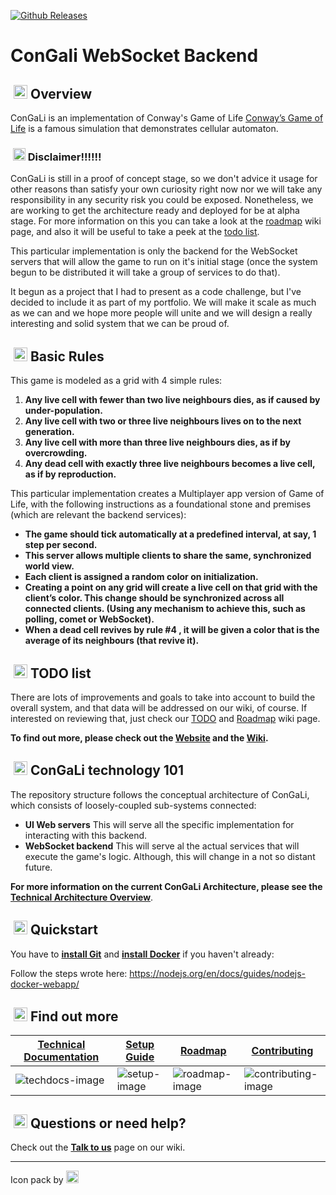 [![Github Releases](https://img.shields.io/github/downloads/atom/atom/latest/total.svg?style=flat-square)](../..)

# ConGali WebSocket Backend

##  &nbsp;<img src="../../wiki/images/idea.png" alt="Overview" width="22px"> Overview

ConGaLi is an implementation of Conway's Game of Life [Conway’s Game of Life] is a famous simulation that demonstrates cellular automaton.

### &nbsp;<img src="../../wiki/images/warning.png" alt="Disclaimer" width="20px"> **Disclaimer!!!!!!**

ConGaLi is still in a proof of concept stage, so we don't advice it usage for other reasons than satisfy your own curiosity right now nor we will take any responsibility in any security risk you could be exposed. Nonetheless, we are working to get the architecture ready and deployed for be at alpha stage. For more information on this you can take a look at the [roadmap][Roadmap] wiki page, and also it will be useful to take a peek at the [todo list][TODO].

This particular implementation is only the backend for the WebSocket servers that will allow the game to run on it's initial stage (once the system begun to be distributed it will take a group of services to do that).

It begun as a project that I had to present as a code challenge, but I've decided to include it as part of my portfolio. We will make it scale as much as we can and we hope more people will unite and we will design a really interesting and solid system that we can be proud of.

##  &nbsp;<img src="../../wiki/images/law.png" alt="Basic Rules" width="22px"> Basic Rules

This game is modeled as a grid with 4 simple rules:

1. **Any live cell with fewer than two live neighbours dies, as if caused by under-population.**
2. **Any live cell with two or three live neighbours lives on to the next generation.**
3. **Any live cell with more than three live neighbours dies, as if by overcrowding.**
4. **Any dead cell with exactly three live neighbours becomes a live cell, as if by reproduction.**

This particular implementation creates a Multiplayer app version of Game of Life, with the following instructions as a foundational stone and premises (which are relevant the backend services):

- **The game should tick automatically at a predefined interval, at say, 1 step per second.**
- **This server allows multiple clients to share the same, synchronized world view.**
- **Each client is assigned a random color on initialization.**
- **Creating a point on any grid will create a live cell on that grid with the client’s color. This change should be synchronized across all connected clients. (Using any mechanism to achieve this, such as polling, comet or WebSocket).**
- **When a dead cell revives by rule #4 , it will be given a color that is the average of its neighbours (that revive it).**

##  &nbsp;<img src="../../wiki/images/todo_list.png" alt="TODO" width="22px"> TODO list

There are lots of improvements and goals to take into account to  build the overall system, and that data will be addressed on our wiki, of course. If interested on reviewing that, just check our [TODO] and [Roadmap] wiki page.

**To find out more, please check out the [Website] and the [Wiki].**

##  &nbsp;<img src="../../wiki/images/training.png" alt="ConGaLi 101" width="22px"> ConGaLi technology 101

The repository structure follows the conceptual architecture of ConGaLi, which consists of loosely-coupled sub-systems connected:

* **UI Web servers** This will serve all the specific implementation for interacting with this backend.
* **WebSocket backend** This will serve al the actual services that will execute the game's logic. Although, this will change in a not so distant future.

**For more information on the current ConGaLi Architecture, please see the [Technical Architecture Overview]**.

## &nbsp;<img src="../../wiki/images/running_rabbit.png" alt="Quickstart" width="22px"> Quickstart

You have to **[install Git]** and **[install Docker]** if you haven't already:

Follow the steps wrote here: https://nodejs.org/en/docs/guides/nodejs-docker-webapp/

##  &nbsp;<img src="../../wiki/images/search.png" alt="Find out more" width="22px"> Find out more

| **[Technical Documentation]**     | **[Setup Guide]**     | **[Roadmap]**           | **[Contributing]**           |
|-------------------------------------|-------------------------------|-----------------------------------|---------------------------------------------|
| ![techdocs-image] | ![setup-image] | ![roadmap-image] | ![contributing-image] |

##  &nbsp;<img src="../../wiki/images/help.png" alt="Questions, help?" width="22px"> Questions or need help?

Check out the **[Talk to us]** page on our wiki.


[release-image]: https://img.shields.io/github/downloads/atom/atom/latest/total.svg?style=flat-square
[releases]: ./releases

[Website]: -
[Wiki]: ./wiki
[Talk to us]: ./wiki/Talk-to-us
[Contributing]: ./wiki/Contributing
[Setup Guide]: ./wiki/Setting-up-ConGaLi
[Technical Architecture Overview]: ./wiki/Technical-Architecture-Overview
[Technical Documentation]: ./wiki/ConGaLi-Technical-documentation
[Roadmap]: ./wiki/Product-roadmap
[TODO]: ./wiki/TODO

[Conway’s Game of Life]: https://en.wikipedia.org/wiki/Conway's_Game_of_Life
[Eric Weisstein's treasure trove]: http://www.ericweisstein.com/encyclopedias/life/
[install Git]: https://git-scm.com/downloads
[install Docker]: https://docs.docker.com/engine/installation/

[techdocs-image]: ../../wiki/images/knowledge_sharing.png
[setup-image]: ../../wiki/images/support.png
[roadmap-image]: ../../wiki/images/adventure_map.png
[contributing-image]: ../../wiki/images/helping_hand.png

***
Icon pack by <a href="https://icons8.com" alt="Icons8"><img src="https://github.com/miguel-isasmendi/ConGaLi-Backend-WebSocket/wiki/images/Icons8.png" width="20px"></a>
